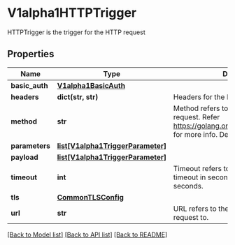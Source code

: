 # V1alpha1HTTPTrigger

HTTPTrigger is the trigger for the HTTP request
## Properties
Name | Type | Description | Notes
------------ | ------------- | ------------- | -------------
**basic_auth** | [**V1alpha1BasicAuth**](V1alpha1BasicAuth.md) |  | [optional] 
**headers** | **dict(str, str)** | Headers for the HTTP request. | [optional] 
**method** | **str** | Method refers to the type of the HTTP request. Refer https://golang.org/src/net/http/method.go for more info. Default value is POST. | [optional] 
**parameters** | [**list[V1alpha1TriggerParameter]**](V1alpha1TriggerParameter.md) |  | [optional] 
**payload** | [**list[V1alpha1TriggerParameter]**](V1alpha1TriggerParameter.md) |  | 
**timeout** | **int** | Timeout refers to the HTTP request timeout in seconds. Default value is 60 seconds. | [optional] 
**tls** | [**CommonTLSConfig**](CommonTLSConfig.md) |  | [optional] 
**url** | **str** | URL refers to the URL to send HTTP request to. | 

[[Back to Model list]](../README.md#documentation-for-models) [[Back to API list]](../README.md#documentation-for-api-endpoints) [[Back to README]](../README.md)


